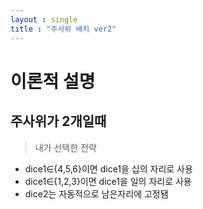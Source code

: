 ```yaml
---
layout : single
title : "주사위 배치 ver2"
---
```


# 이론적 설명

## 주사위가 2개일때
> 내가 선택한 전략

+ dice1∈{4,5,6}이면 dice1을 십의 자리로 사용
+ dice1∈{1,2,3}이면 dice1을 일의 자리로 사용
+ dice2는 자동적으로 남은자리에 고정됌


